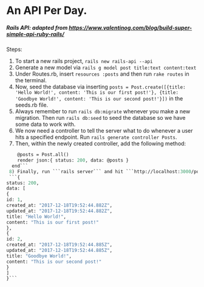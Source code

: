 # An API Per Day.

##### Rails API: adapted from https://www.valentinog.com/blog/build-super-simple-api-ruby-rails/
Steps: 
1) To start a new rails project, ```rails new rails-api --api```
2) Generate a new model via ```rails g model post title:text content:text```
3) Under Routes.rb, insert ```resources :posts``` and then run ```rake routes``` in the terminal.
4) Now, seed the database via inserting ```posts = Post.create([{title: 'Hello World!', content: 'This is our first post!'}, {title: 'Goodbye World!', content: 'This is our second post!'}])``` in the seeds.rb file.
5) Always remember to run ```rails db:migrate``` whenever you make a new migration. Then run ```rails db:seed``` to seed the database so we have some data to work with.
6) We now need a controller to tell the server what to do whenever a user hits a specified endpoint. Run ```rails generate controller Posts```.
7) Then, within the newly created controller, add the following method: 
```def index
    @posts = Post.all()
    render json:{ status: 200, data: @posts }
  end```
 8) Finally, run ```rails server``` and hit ```http://localhost:3000/posts/``` endpoint and the following JSON data should render
 ```{
status: 200,
data: [
{
id: 1,
created_at: "2017-12-18T19:52:44.882Z",
updated_at: "2017-12-18T19:52:44.882Z",
title: "Hello World!",
content: "This is our first post!"
},
{
id: 2,
created_at: "2017-12-18T19:52:44.885Z",
updated_at: "2017-12-18T19:52:44.885Z",
title: "Goodbye World!",
content: "This is our second post!"
}
]
}```
